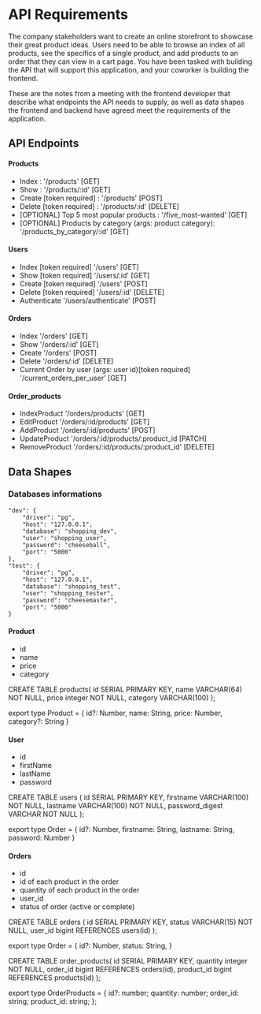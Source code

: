 # API Requirements
The company stakeholders want to create an online storefront to showcase their great product ideas. Users need to be able to browse an index of all products, see the specifics of a single product, and add products to an order that they can view in a cart page. You have been tasked with building the API that will support this application, and your coworker is building the frontend.

These are the notes from a meeting with the frontend developer that describe what endpoints the API needs to supply, as well as data shapes the frontend and backend have agreed meet the requirements of the application. 

## API Endpoints
#### Products
- Index :                   '/products' [GET]
- Show :                    '/products/:id' [GET]
- Create [token required] : '/products' [POST]
- Delete [token required] : '/products/:id' [DELETE]
- [OPTIONAL] Top 5 most popular products : 
                            '/five_most-wanted' [GET]
- [OPTIONAL] Products by category (args: product category): 
                            '/products_by_category/:id' [GET]

#### Users
- Index [token required]    '/users' [GET]
- Show [token required]     '/users/:id' [GET]
- Create [token required]   '/users' [POST]
- Delete [token required]   '/users/:id' [DELETE]
- Authenticate              '/users/authenticate' [POST]

#### Orders
- Index                     '/orders' [GET]
- Show                      '/orders/:id' [GET]
- Create                    '/orders' [POST]
- Delete                       '/orders/:id' [DELETE]
- Current Order by user (args: user id)[token required] 
                            '/current_orders_per_user' [GET]

#### Order_products
- IndexProduct              '/orders/products' [GET]
- EditProduct               '/orders/:id/products' [GET]
- AddProduct                '/orders/:id/products' [POST]
- UpdateProduct                '/orders/:id/products/:product_id [PATCH]
- RemoveProduct             '/orders/:id/products/:product_id' [DELETE]

## Data Shapes

### Databases informations

    "dev": {
        "driver": "pg",
        "host": "127.0.0.1",
        "database": "shopping_dev",
        "user": "shopping_user",
        "password": "cheeseball",
        "port": "5000"
    },
    "test": {
        "driver": "pg",
        "host": "127.0.0.1",
        "database": "shopping_test",
        "user": "shopping_tester",
        "password": "cheesemaster",
        "port": "5000"
    }

#### Product
-  id
- name
- price
- category

CREATE TABLE products(
    id SERIAL PRIMARY KEY,
    name VARCHAR(64) NOT NULL,
    price integer NOT NULL,
    category VARCHAR(100)
);

export type Product = {
    id?: Number,
    name: String,
    price: Number,
    category?: String
}

#### User
- id
- firstName
- lastName
- password

CREATE TABLE users (
    id SERIAL PRIMARY KEY,
    firstname VARCHAR(100) NOT NULL,
    lastname VARCHAR(100) NOT NULL,
    password_digest VARCHAR NOT NULL
);

export type Order = {
    id?: Number,
    firstname: String,
    lastname: String,
    password: Number
}

#### Orders
- id
- id of each product in the order
- quantity of each product in the order
- user_id
- status of order (active or complete)

CREATE TABLE orders (
    id SERIAL PRIMARY KEY,
    status VARCHAR(15) NOT NULL,
    user_id bigint REFERENCES users(id)
);

export type Order = {
    id?: Number,
    status: String,
}

CREATE TABLE order_products(
    id SERIAL PRIMARY KEY,
    quantity integer NOT NULL,
    order_id bigint REFERENCES orders(id),
    product_id bigint REFERENCES products(id)
);

export type OrderProducts = {
  id?: number;
  quantity: number;
  order_id: string;
  product_id: string;
};

